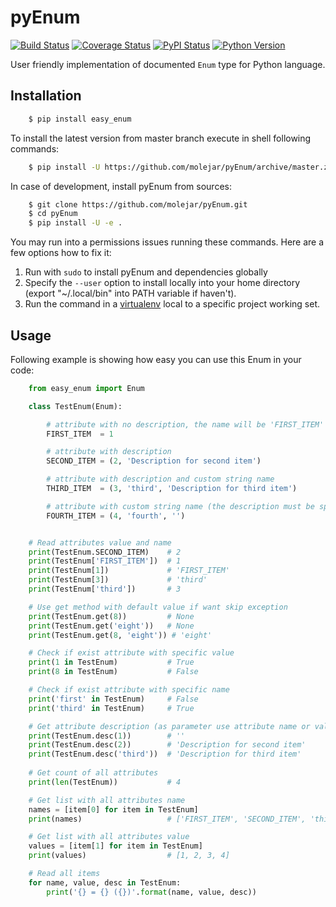 pyEnum
======

[![Build Status](https://travis-ci.org/molejar/pyEnum.svg?branch=master)](https://travis-ci.org/molejar/pyEnum)
[![Coverage Status](https://coveralls.io/repos/github/molejar/pyEnum/badge.svg?branch=master)](https://coveralls.io/github/molejar/pyEnum?branch=master)
[![PyPI Status](https://img.shields.io/pypi/v/easy-enum.svg)](https://pypi.python.org/pypi/easy-enum)
[![Python Version](https://img.shields.io/pypi/pyversions/easy-enum.svg)](https://www.python.org)

User friendly implementation of documented `Enum` type for Python language.

Installation
------------

``` bash
    $ pip install easy_enum
```

To install the latest version from master branch execute in shell following commands:

``` bash
    $ pip install -U https://github.com/molejar/pyEnum/archive/master.zip
```

In case of development, install pyEnum from sources:

``` bash
    $ git clone https://github.com/molejar/pyEnum.git
    $ cd pyEnum
    $ pip install -U -e .
```

You may run into a permissions issues running these commands. Here are a few options how to fix it:

1. Run with `sudo` to install pyEnum and dependencies globally
2. Specify the `--user` option to install locally into your home directory (export "~/.local/bin" into PATH variable if haven't).
3. Run the command in a [virtualenv](https://virtualenv.pypa.io/en/latest/) local to a specific project working set.

Usage
-----

Following example is showing how easy you can use this Enum in your code:

``` Python
    from easy_enum import Enum

    class TestEnum(Enum):

        # attribute with no description, the name will be 'FIRST_ITEM' and empty string as description
        FIRST_ITEM  = 1

        # attribute with description
        SECOND_ITEM = (2, 'Description for second item')

        # attribute with description and custom string name
        THIRD_ITEM  = (3, 'third', 'Description for third item')

        # attribute with custom string name (the description must be specified as empty string)
        FOURTH_ITEM = (4, 'fourth', '')


    # Read attributes value and name
    print(TestEnum.SECOND_ITEM)    # 2
    print(TestEnum['FIRST_ITEM'])  # 1
    print(TestEnum[1])             # 'FIRST_ITEM'
    print(TestEnum[3])             # 'third'
    print(TestEnum['third'])       # 3

    # Use get method with default value if want skip exception
    print(TestEnum.get(8))         # None
    print(TestEnum.get('eight'))   # None
    print(TestEnum.get(8, 'eight')) # 'eight'

    # Check if exist attribute with specific value
    print(1 in TestEnum)           # True
    print(8 in TestEnum)           # False

    # Check if exist attribute with specific name
    print('first' in TestEnum)     # False
    print('third' in TestEnum)     # True

    # Get attribute description (as parameter use attribute name or value)
    print(TestEnum.desc(1))        # ''
    print(TestEnum.desc(2))        # 'Description for second item'
    print(TestEnum.desc('third'))  # 'Description for third item'
    
    # Get count of all attributes
    print(len(TestEnum))           # 4

    # Get list with all attributes name
    names = [item[0] for item in TestEnum]
    print(names)                   # ['FIRST_ITEM', 'SECOND_ITEM', 'third', 'fourth']

    # Get list with all attributes value
    values = [item[1] for item in TestEnum]
    print(values)                  # [1, 2, 3, 4]

    # Read all items
    for name, value, desc in TestEnum:
        print('{} = {} ({})'.format(name, value, desc))
```

